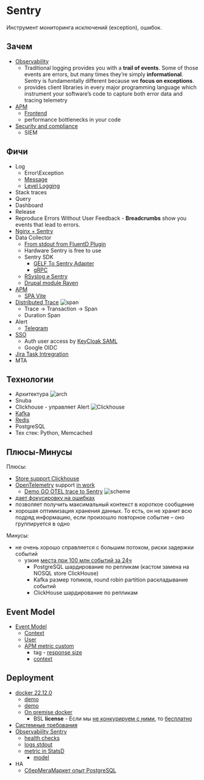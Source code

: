 # Sentry

Инструмент мониторинга исключений (exception), ошибок.

## Зачем

- [Observability](../../arch/ability/observability.md)
  - Traditional logging provides you with a __trail of events__. Some of those events are errors, but many times they’re simply __informational__. Sentry is fundamentally different because we __focus on exceptions__.
  - provides client libraries in every major programming language which instrument your software’s code to capture both error data and tracing telemetry
- [APM](../../arch/system.class/apm.md)
	- [Frontend](https://geekflare.com/frontend-web-monitoring/)
	- performance bottlenecks in your code
- [Security and compliance](https://logz.io/learn/complete-guide-elk-stack/?utm_source=pocket_saves#common-pitfalls:~:text=guide%40logz.io-,Use%20Cases,-The%20ELK%20Stack)
	- SIEM

## Фичи

- Log
	- Error\Exception
	- [Message](https://docs.sentry.io/product/sentry-basics/integrate-backend/capturing-errors/#capture-message)
	- [Level Logging](https://docs.sentry.io/platforms/php/usage/set-level/)
- Stack traces
- Query
- Dashboard
- Release
- Reproduce Errors Without User Feedback - __Breadcrumbs__ show you events that lead to errors.
- [Nginx + Sentry](https://blog.sentry.io/2019/01/31/using-nginx-sentry-trace-errors-logs)
- Data Collector
	- [From stdout from FluentD Plugin](https://www.fluentd.org/plugins/all)
	- Hardware Sentry is free to use
	- Sentry SDK
		- [GELF To Sentry Adapter](https://mnwa.medium.com/easy-swap-graylog-to-sentry-when-you-have-complexity-infrastructure-5d91c3062c99)
		- [gRPC](https://github.com/m2-oss/sentry-grpc)
	- [RSyslog и Sentry](https://adw0rd.com/2012/12/15/rsyslog-sentry-bridge/)
	- [Drupal module Raven](https://www.drupal.org/project/raven)
- [APM](../../arch/system.class/apm.md)
	- [SPA Vite](https://docs.sentry.io/platforms/javascript/sourcemaps/uploading/vite/?utm_source=pocket_saves)
- [Distributed Trace](https://docs.sentry.io/product/sentry-basics/tracing/distributed-tracing/)
	![span](https://docs.sentry.io/static/1ae959bb1d05b01379cf856c5dc36a01/c1b63/diagram-transaction-trace.png)
	- Trace -> Transaction -> Span
	- Duration Span
- Alert
	- [Telegram](https://github.com/butorov/sentry-telegram)
- [SSO](https://develop.sentry.dev/self-hosted/sso/)
	- Auth user access by [KeyCloak SAML](https://yyhh.org/blog/2020/10/how-to-setup-saml2-authentication-on-sentry-with-keycloak/)
	- Google OIDC
- [Jira Task Intregration](https://forum.sentry.io/t/how-to-configure-jira-cloud-in-your-on-premise-sentry/6720)
- MTA 

## Технологии

- Архитектура
![arch](https://mermaid.ink/svg/pako:eNqFU01PwzAM_StRTiDGeu8BCbQbcKFc0DwhN_XWqs2H0kQwtv13smSj1SrgFj8_v9gvzo4LXRHP-caiqdnrAhQas3zT3rJ7Y7pGoGu0WrHb2zu2LxaPe9aVu92Txoo9YIdKkD0cQHVlYgDvSTm7ndMnStPRXGiZoWkygOom6522lAHfM0sdbv8uO9IS-v5B5RJ4EQN2FaJr4CtQ_VaWOraobdQZ6KDiDRFtcd3iGLBUNX0o_2GnYuVLnKCSpEBRUzXJGN27jaWp0Fn-qDduYAAmDBGmaGvtewIV2RH90rolMmSnvZ5CbVuyY2sicHJnzPltliF5YcqQmM455MYvAApUnCM5yYDXzpk-z7JN42pfxlXYkEsqWbKbB1oR6QstvAypuG_Az1rp1f7RStt01HqJ9AstPuOSrMSmCou-A8UC0dUkCXgejhWt0XfueOchUNE7XWyV4LmznmbcmwodLRoMX0TyfI1dH9DgVpj5OX2e-IcO3z0YL2M)
- Snuba
- Clickhouse - управляет Alert
![Clickhouse](https://images.ctfassets.net/em6l9zw4tzag/162no5P9QQXMQbvY7Hu8zz/9170098ce2d51a6c165664d659555975/snuba-diagram.png)
- [Kafka](../middleware/kafka.md)
- [Redis](../redis.md)
- PostgreSQL
- Тех стек: Python, Memcached

## Плюсы-Минусы

Плюсы:

- [Store support Clickhouse](https://blog.sentry.io/2019/05/16/introducing-snuba-sentrys-new-search-infrastructure/)
- [OpenTelemetry](https://docs.sentry.io/platforms/python/guides/logging/performance/instrumentation/opentelemetry/) support [in work](https://develop.sentry.dev/sdk/performance/opentelemetry/) 	
	- [Demo GO OTEL trace to Sentry](https://medium.com/nuances-of-programming/opentelemetry-и-sentry-недооцененные-инструменты-трассировки-распределенных-систем-на-golang-c34de3dbdff5)
	![scheme](https://miro.medium.com/max/720/0*KLpbhHGa_JixRl-q.webp)
- [дает фокусировку на ошибках](https://infostart.ru/1c/articles/1178723/)
- позволяет получить максимальный контекст в короткое сообщение
- хорошая оптимизация хранения данных. То есть, он не хранит всю подряд информацию, если произошло повторное событие – оно группируется в одно

Минусы:

- не очень хорошо справляется с большим потоком, риски задержки событий 
	- узкие [места при 100 млн событий за 24ч](https://www.youtube.com/watch?v=9_IswUwFxlE&list=WL&index=8&t=589s)
		- PostgreSQL шардирование по репликам (кастом замена на NOSQL store ClickHouse)
		- Kafka размер топиков, round robin partition раскладывание событий
		- ClickHouse шардирование по репликам

## Event Model

- [Event Model](https://docs.sentry.io/product/sentry-basics/enrich-data/)
	- [Context](https://docs.sentry.io/platforms/android/enriching-events/context/default-context/)
	- [User](https://docs.sentry.io/platforms/android/enriching-events/identify-user/)
	- [APM metric custom](https://docs.sentry.io/platforms/python/guides/logging/performance/instrumentation/performance-metrics/)
		- tag - [response size](https://stackoverflow.com/questions/7791860/jquery-how-to-check-the-size-of-the-response-object-in-an-ajax-call)
		- [context](https://stackoverflow.com/questions/69542552/add-additional-details-to-a-sentry-error-using-python-sdk)

## Deployment

- [docker 22.12.0](https://develop.sentry.dev/self-hosted/)
	- [demo](https://gist.github.com/denji/b801f19d95b7d7910982c22bb1478f96)
	- [demo](https://adw0rd.com/2019/02/21/sentry-on-premise-docker/)
	- [On premise docker](https://principal-engineering.ru/posts/getsentry-self-hosted/)
		- BSL __license__ - Если мы [не конкурируем с ними](https://open.sentry.io/licensing/), то [бесплатно](https://forum.sentry.io/t/re-licensing-sentry-faq-discussion/8044)
- [Системные требования](https://github.com/getsentry/self-hosted)
- [Observability Sentry](https://medium.com/@twunde/the-unofficial-guide-to-upgrading-sentry-on-premise-9-to-sentry-10-5e8b4e476349)
	- [health checks](https://docs.sentry.io/product/relay/monitoring/#health-checks)
	- [logs stdout](https://docs.sentry.io/product/relay/monitoring/#logging)
	- [metric in StatsD](https://docs.sentry.io/product/relay/monitoring/#metrics)
		- [model](https://docs.sentry.io/product/relay/monitoring/collected-metrics/)
- HA
	- [СберМегаМаркет опыт PostgreSQL](https://www.youtube.com/watch?v=9_IswUwFxlE&list=WL&index=8&t=589s)